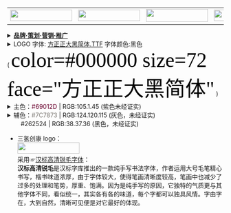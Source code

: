 <table>   
 <tr>
        <td><img src="https://reliancehk.github.io/bak/瑞联科技LOGO/瑞联科技.png?raw=true" height="26px" width="144px" /></td>
        <td><a href="https://reliancehk.github.io/bak/瑞联科技LOGO/瑞联729LOGO透明（左右横放）.png" title="logo.png (144×26)"><img src="https://reliancehk.github.io/bak/瑞联科技LOGO/瑞联729LOGO透明（左右横放）.png" height="26px" width="144px" /></a></td>
        <td><a href="//www.lancentjk.com/" title="朗欣特官网 | 瑞联集团旗下品牌 logo.png (144×60)"><img src="https://lancentjk.github.io/lancent_TopFiles/lancent-144-60.png?raw=true" height="30px" width="144px" /></a></td>
        <td><img src="https://reliancehk.github.io/bak/瑞联科技LOGO/三氢创康logo.png?raw=true" height="26px" width="144px" /></td>
</tr>
</table> 

<details>
 <summary><b><a href="https://www.google.com/search?ei=7VFxX4zYJ5L_wAOtmJKIDg&q=品牌·策划·营销·推广">品牌·策划·营销·推广</a></b><br>
 <li>LOGO 字体: <a href="https://reliancehk.github.io/bak//%E7%91%9E%E8%81%94%E7%A7%91%E6%8A%80LOGO/%E6%96%B9%E6%AD%A3%E6%AD%A3%E5%A4%A7%E9%BB%91%E7%AE%80%E4%BD%93.TTF">方正正大黑简体.TTF</a> 字体颜色:黑色 <br>
  ( <font color="#000000" size="7" face="黑体" bgcolor="orange">color=#000000 size=72 face="方正正大黑简体"</font> )
 </li>
 <li>主色：<font color="#69012D">#69012D</font> | RGB:105.1.45 (紫色未经证实)</li>
 <li>辅色：<font color="#7C7873">#7C7873</font> | RGB:124.120.115 (灰色，未经证实)<br/>
&nbsp;&nbsp;&nbsp;&nbsp;&nbsp;&nbsp;&nbsp; <font color="#262524">#262524</font> | RGB:38.37.36 (黑色，未经证实)</li>
</summary>
<table>
    <tr>
     <td><b><li> 品牌发展规划</li></b></td>
     <td><b><li> 品牌市场定位</li></b></td>
     <td><b><li> 品牌分布和品牌影响力</li></b></td>
     <td><b><li> 备注</li></b></td>
    </tr>  
     <tr>
     <td>
      公司形象宣传计划·广告宣传<br>
      市场策划和品牌推广<br>
      各类宣传资料、包装、说明书的设计与审定<br>
      产品的报批工作<br>
      公共媒介的联络、沟通、维护和信息交流活动<br>
      </td>
      <td> &nbsp; </td>
      <td>
       <a href="http://www.reliancejk.com/tpl/www/images/logo.png" title="logo.png (144×26)"><img src="瑞联LOGO（左右横放）.png" height="26px" width="144px" /></a><br>
       <img src="https://reliancehk.github.io/bak/瑞联科技LOGO/瑞联科技.png?raw=true" height="26px" width="144px" /><br>
       <a href="//www.lancentjk.com/" title="朗欣特官网 | 瑞联集团旗下品牌 logo.png (144×60)"><img src="https://lancentjk.github.io/lancent_TopFiles/lancent-144-60.png" height="60px" width="144px" /></a></td> 
      <td> &nbsp </td>
   </tr>  
 </table>
  <img src="https://reliancehk.github.io/bak/%E7%91%9E%E8%81%94%E7%A7%91%E6%8A%80LOGO/%E5%BE%AE%E4%BF%A1%E5%85%AC%E5%8F%B7%E5%B0%81%E9%9D%A2%E5%A4%A7%E5%9B%BE-%E9%A2%84%E8%A7%88.jpg?raw=true" height="80%" width="80%" /> 
 <img src="https://reliancehk.github.io/bak/%E7%91%9E%E8%81%94%E7%A7%91%E6%8A%80LOGO/微信公号封面大图-模板预览0.jpg?raw=true" height="80%" width="80%" /> 
  <hr style="height:1px;border:none;border-top:1px dashed #0066CC;"/>  
<img src="https://reliancehk.github.io/bak/%E7%91%9E%E8%81%94%E7%A7%91%E6%8A%80LOGO/%E4%BC%81%E4%B8%9Aai%E5%BA%94%E7%94%A8%E7%B3%BB%E7%BB%9F.png?raw=true" />
 </details>

- 三氢创康 logo：<br>
 <img src="https://reliancehk.github.io/bak/瑞联科技LOGO/三氢创康logo.png?raw=true" height="26px" width="144px" /><br>
  采用☞<a href="https://www.3vdown.com/soft/hanbiaogaoqingrui-52537.html" title="【已下载备份到本地】汉标高清锐毛字体免费版-汉标高清锐毛字体下载 -三维下载">汉标高清锐毛字体</a>：<br>
  <b>汉标高清锐毛</b>是汉标字库推出的一款纯手写书法字体，作者运用大号毛笔精心书写，楷书味道浓厚，由于字体较大，使得笔画清晰度较高，笔画中也减少了过多的处理和笔势，厚重、饱满。因为是纯手写的原因，它独特的气质更与其他字体不同，看似统一，其实各有各的味道，每个字都可以独具风情。字由字在，大到自然，清晰可见便是对它最好的体现。

